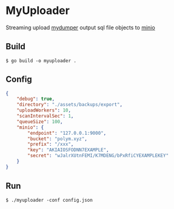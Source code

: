 # MyUploader

Streaming upload [mydumper](https://github.com/maxbube/mydumper) output sql file objects to [minio](https://github.com/minio/minio)

## Build

```shell
$ go build -o myuploader .
```

## Config

```json
{
    "debug": true,
    "directory": "./assets/backups/export",
    "uploadWorkers": 10,
    "scanIntervalSec": 1, 
    "queueSize": 100,
    "minio": {
        "endpoint": "127.0.0.1:9000",
        "bucket": "polym.xyz",
        "prefix": "/xxx",
        "key": "AKIAIOSFODNN7EXAMPLE",
        "secret": "wJalrXUtnFEMI/K7MDENG/bPxRfiCYEXAMPLEKEY"
    }
}

```

## Run

```shell
$ ./myuploader -conf config.json
```
